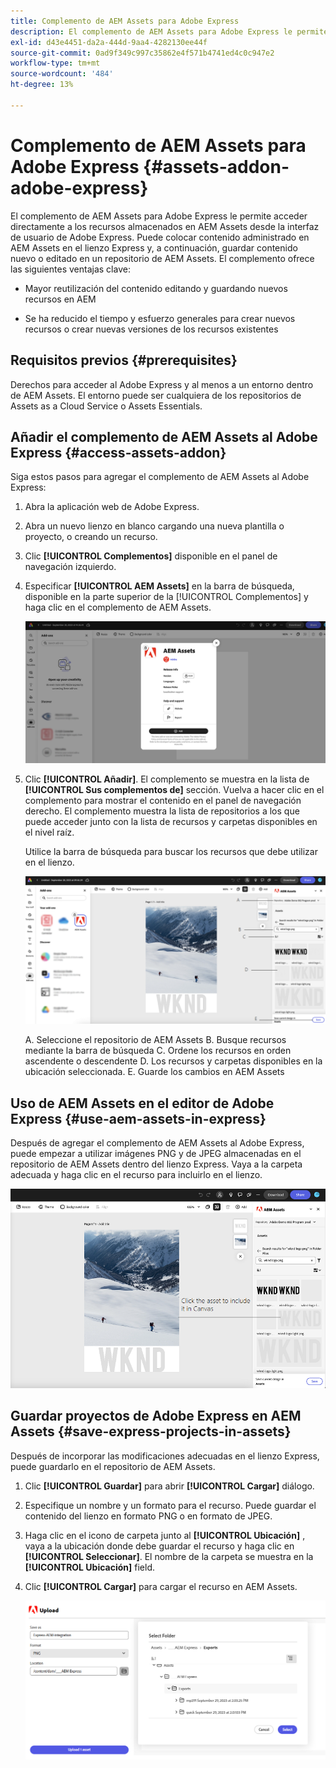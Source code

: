 ```yaml
---
title: Complemento de AEM Assets para Adobe Express
description: El complemento de AEM Assets para Adobe Express le permite acceder directamente a los recursos almacenados en AEM Assets desde la interfaz de usuario de Adobe Express.
exl-id: d43e4451-da2a-444d-9aa4-4282130ee44f
source-git-commit: 0ad9f349c997c35862e4f571b4741ed4c0c947e2
workflow-type: tm+mt
source-wordcount: '484'
ht-degree: 13%

---
```


# Complemento de AEM Assets para Adobe Express {#assets-addon-adobe-express}

El complemento de AEM Assets para Adobe Express le permite acceder directamente a los recursos almacenados en AEM Assets desde la interfaz de usuario de Adobe Express. Puede colocar contenido administrado en AEM Assets en el lienzo Express y, a continuación, guardar contenido nuevo o editado en un repositorio de AEM Assets. El complemento ofrece las siguientes ventajas clave:

* Mayor reutilización del contenido editando y guardando nuevos recursos en AEM

* Se ha reducido el tiempo y esfuerzo generales para crear nuevos recursos o crear nuevas versiones de los recursos existentes

## Requisitos previos {#prerequisites}

Derechos para acceder al Adobe Express y al menos a un entorno dentro de AEM Assets. El entorno puede ser cualquiera de los repositorios de Assets as a Cloud Service o Assets Essentials.


## Añadir el complemento de AEM Assets al Adobe Express {#access-assets-addon}

Siga estos pasos para agregar el complemento de AEM Assets al Adobe Express:

1. Abra la aplicación web de Adobe Express.

1. Abra un nuevo lienzo en blanco cargando una nueva plantilla o proyecto, o creando un recurso.

1. Clic **[!UICONTROL Complementos]** disponible en el panel de navegación izquierdo.

1. Especificar **[!UICONTROL AEM Assets]** en la barra de búsqueda, disponible en la parte superior de la [!UICONTROL Complementos] y haga clic en el complemento de AEM Assets.

   ![Complemento de AEM Assets](assets/aem-assets-add-on.png)

1. Clic **[!UICONTROL Añadir]**. El complemento se muestra en la lista de **[!UICONTROL Sus complementos de]** sección. Vuelva a hacer clic en el complemento para mostrar el contenido en el panel de navegación derecho. El complemento muestra la lista de repositorios a los que puede acceder junto con la lista de recursos y carpetas disponibles en el nivel raíz.

   Utilice la barra de búsqueda para buscar los recursos que debe utilizar en el lienzo.

   ![Buscar recursos en el complemento de AEM Assets](assets/assets-add-on-browse-assets.png)

   A. Seleccione el repositorio de AEM Assets B. Busque recursos mediante la barra de búsqueda C. Ordene los recursos en orden ascendente o descendente D. Los recursos y carpetas disponibles en la ubicación seleccionada. E. Guarde los cambios en AEM Assets



## Uso de AEM Assets en el editor de Adobe Express {#use-aem-assets-in-express}

Después de agregar el complemento de AEM Assets al Adobe Express, puede empezar a utilizar imágenes PNG y de JPEG almacenadas en el repositorio de AEM Assets dentro del lienzo Express. Vaya a la carpeta adecuada y haga clic en el recurso para incluirlo en el lienzo.

![Incluir recursos del complemento Recursos](assets/aem-assets-add-on-include-assets.png)


## Guardar proyectos de Adobe Express en AEM Assets {#save-express-projects-in-assets}

Después de incorporar las modificaciones adecuadas en el lienzo Express, puede guardarlo en el repositorio de AEM Assets.

1. Clic **[!UICONTROL Guardar]** para abrir **[!UICONTROL Cargar]** diálogo.
1. Especifique un nombre y un formato para el recurso. Puede guardar el contenido del lienzo en formato PNG o en formato de JPEG.

1. Haga clic en el icono de carpeta junto al **[!UICONTROL Ubicación]** , vaya a la ubicación donde debe guardar el recurso y haga clic en **[!UICONTROL Seleccionar]**. El nombre de la carpeta se muestra en la **[!UICONTROL Ubicación]** field.

1. Clic **[!UICONTROL Cargar]** para cargar el recurso en AEM Assets.

   ![AEM Guardado de recursos en el](assets/aem-assets-add-on-save.png)
